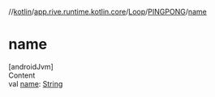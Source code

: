 //[kotlin](../../../../index.md)/[app.rive.runtime.kotlin.core](../../index.md)/[Loop](../index.md)/[PINGPONG](index.md)/[name](name.md)



# name  
[androidJvm]  
Content  
val [name](name.md): [String](https://kotlinlang.org/api/latest/jvm/stdlib/kotlin/-string/index.html)  



